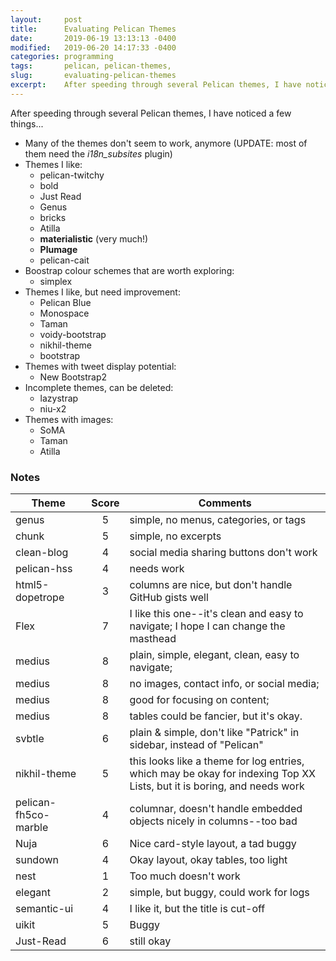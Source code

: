 ```yaml
---
layout:     post
title:      Evaluating Pelican Themes
date:       2019-06-19 13:13:13 -0400
modified:   2019-06-20 14:17:33 -0400
categories: programming
tags:       pelican, pelican-themes, 
slug:       evaluating-pelican-themes
excerpt:    After speeding through several Pelican themes, I have noticed a few things
---
```


After speeding through several Pelican themes, I have noticed a few things...

- Many of the themes don't seem to work, anymore 
  (UPDATE: most of them need the *i18n_subsites* plugin)
- Themes I like:
	- pelican-twitchy
	- bold
	- Just Read
	- Genus
	- bricks
	- Atilla
	- **materialistic** (very much!)
	- **Plumage**
	- pelican-cait
- Boostrap colour schemes that are worth exploring:
	- simplex
- Themes I like, but need improvement:
	- Pelican Blue
	- Monospace
	- Taman
	- voidy-bootstrap
	- nikhil-theme
	- bootstrap
- Themes with tweet display potential:
	- New Bootstrap2
- Incomplete themes, can be deleted:
	- lazystrap
	- niu-x2
- Themes with images:
	- SoMA
	- Taman
	- Atilla
	
### Notes
Theme | Score | Comments | 
--- | :---: | ---
genus | 5 | simple, no menus, categories, or tags
chunk | 5 | simple, no excerpts
clean-blog | 4 | social media sharing buttons don't work
pelican-hss | 4 | needs work
html5-dopetrope | 3 | columns are nice, but don't handle GitHub gists well
Flex | 7 | I like this one--it's clean and easy to navigate; I hope I can change the masthead
medius | 8 | plain, simple, elegant, clean, easy to navigate; 
medius | 8 | no images, contact info, or social media;  
medius | 8 | good for focusing on content; 
medius | 8 | tables could be fancier, but it's okay.
svbtle | 6 | plain & simple, don't like "Patrick" in sidebar, instead of "Pelican"
nikhil-theme | 5 | this looks like a theme for log entries, which may be okay for indexing Top XX Lists, but it is boring, and needs work
pelican-fh5co-marble | 4 | columnar, doesn't handle embedded objects nicely in columns--too bad
Nuja | 6 | Nice card-style layout, a tad buggy
sundown | 4 | Okay layout, okay tables, too light
nest | 1 | Too much doesn't work
elegant | 2 | simple, but buggy, could work for logs
semantic-ui | 4 | I like it, but the title is cut-off
uikit | 5 | Buggy
Just-Read | 6 | still okay




	